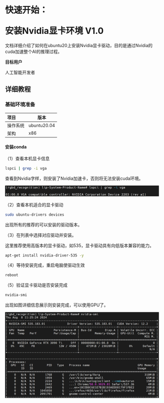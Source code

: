 # <p class="hidden">快速开始：</p>安装Nvidia显卡环境 V1.0

文档详细介绍了如何在ubuntu20上安装Nvidia显卡驱动，目的是通过Nvidia的cuda加速整个AI的推理过程。

**目标用户**  

人工智能开发者

## 详细教程

### 基础环境准备

| 项目     | 版本        |
| :------- | ----------- |
| 操作系统 | ubuntu20.04 |
| 架构     | x86         |

#### 安装conda

（1）查看本机显卡信息

```bash
lspci | grep -i vga
```

查看到Nvidia字样，则安装了Nvidia加速卡，否则将无法安装cuda环境。

![alt text](../getStarted/doc/nvidia_image.png)

（2）查看本机适合的显卡驱动

```bash
sudo ubuntu-drivers devices
```

出现所有的推荐的可以安装的驱动版本。

（3）在列表中选择对应驱动并安装。

这里推荐使用高版本的显卡驱动，如535，显卡驱动具有向低版本兼容的能力。

```bash
apt-get install nvidia-driver-535 -y
```

（4）等待安装完成，重启电脑使驱动生效

```bash
reboot
```

（5）验证显卡驱动是否安装完成

```bash
nvidia-smi
```

出现如图详细信息展示则安装完成，可以使用GPU了。

![alt text](../getStarted/doc/nvidia_smi.png)

